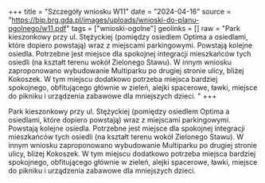 +++
title = "Szczegóły wniosku W11"
date = "2024-04-16"
source = "https://bip.brg.gda.pl/images/uploads/wnioski-do-planu-ogolnego/w11.pdf"
tags = ["wnioski-ogolne"]
geolinks = []
raw = "Park kieszonkowy przy ul. Stężyckiej (pomiędzy osiedlem Optima a osiedlami, które dopiero powstają) wraz z miejscami parkingowymi. Powstają kolejne osiedla. Potrzebne jest miejsce dla spokojnej integracji mieszkańców tych osiedli (na kształt terenu wokół Zielonego Stawu). W innym wniosku zaproponowano wybudowanie Multiparku po drugiej stronie ulicy, bliżej Kokoszek. W tym miejscu dodatkowo potrzeba miejsca bardziej spokojnego, obfitującego głównie w zieleń, alejki spacerowe, ławki, miejsce do pikniku i urządzenia zabawowe dla mniejszych dzieci. "
+++

Park kieszonkowy przy ul. Stężyckiej (pomiędzy osiedlem Optima a osiedlami, które
dopiero powstają) wraz z miejscami parkingowymi. Powstają kolejne osiedla. Potrzebne jest
miejsce dla spokojnej integracji mieszkańców tych osiedli (na kształt terenu wokół Zielonego
Stawu). W innym wniosku zaproponowano wybudowanie Multiparku po drugiej stronie ulicy,
bliżej Kokoszek. W tym miejscu dodatkowo potrzeba miejsca bardziej spokojnego, obfitującego
głównie w zieleń, alejki spacerowe, ławki, miejsce do pikniku i urządzenia zabawowe dla
mniejszych dzieci.



